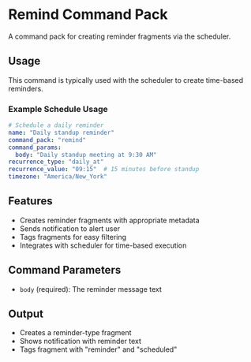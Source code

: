 # Remind Command Pack

A command pack for creating reminder fragments via the scheduler.

## Usage

This command is typically used with the scheduler to create time-based reminders.

### Example Schedule Usage

```yaml
# Schedule a daily reminder
name: "Daily standup reminder"
command_pack: "remind"
command_params:
  body: "Daily standup meeting at 9:30 AM"
recurrence_type: "daily_at"
recurrence_value: "09:15"  # 15 minutes before standup
timezone: "America/New_York"
```

## Features

- Creates reminder fragments with appropriate metadata
- Sends notification to alert user
- Tags fragments for easy filtering
- Integrates with scheduler for time-based execution

## Command Parameters

- `body` (required): The reminder message text

## Output

- Creates a reminder-type fragment
- Shows notification with reminder text
- Tags fragment with "reminder" and "scheduled"